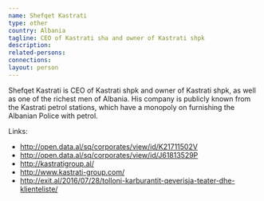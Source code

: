 ```yaml
---
name: Shefqet Kastrati
type: other
country: Albania
tagline: CEO of Kastrati sha and owner of Kastrati shpk
description:
related-persons:
connections:
layout: person
---
```

Shefqet Kastrati is CEO of Kastrati shpk and owner of Kastrati shpk, as well as one of the richest men of Albania. His company is publicly known from the Kastrati petrol stations, which have a monopoly on furnishing the Albanian Police with petrol.

Links:
* <http://open.data.al/sq/corporates/view/id/K21711502V>
* <http://open.data.al/sq/corporates/view/id/J61813529P>
* <http://kastratigroup.al/>
* <http://www.kastrati-group.com/>
* <http://exit.al/2016/07/28/tolloni-karburantit-qeverisja-teater-dhe-klienteliste/>

